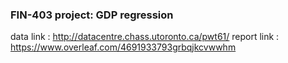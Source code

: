 ### FIN-403 project: GDP  regression


data link   :  http://datacentre.chass.utoronto.ca/pwt61/
report link :  https://www.overleaf.com/4691933793grbqjkcvwwhm
